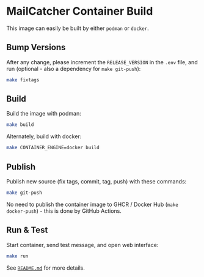 # MailCatcher Container Build

This image can easily be built by either `podman` or `docker`.

## Bump Versions

After any change, please increment the `RELEASE_VERSION` in the `.env` file,
and run (optional - also a dependency for `make git-push`):

```sh
make fixtags
```

## Build

Build the image with podman:

```sh
make build
```

Alternately, build with docker:

```sh
make CONTAINER_ENGINE=docker build
```

## Publish

Publish new source (fix tags, commit, tag, push) with these commands:

```sh
make git-push
```

No need to publish the container image to GHCR / Docker Hub
(`make docker-push`) - this is done by GitHub Actions.

## Run & Test

Start container, send test message, and open web interface:

```sh
make run
```

See [`README.md`](README.md) for more details.
